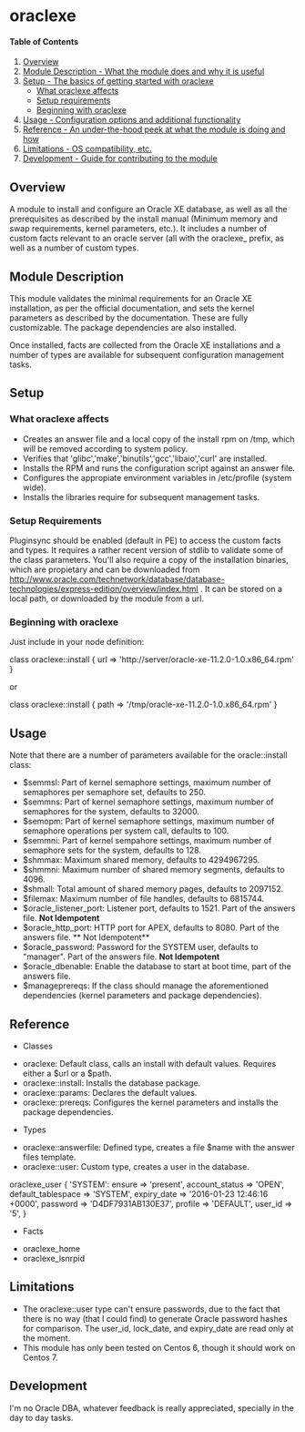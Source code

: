 # oraclexe

#### Table of Contents

1. [Overview](#overview)
2. [Module Description - What the module does and why it is useful](#module-description)
3. [Setup - The basics of getting started with oraclexe](#setup)
    * [What oraclexe affects](#what-oraclexe-affects)
    * [Setup requirements](#setup-requirements)
    * [Beginning with oraclexe](#beginning-with-oraclexe)
4. [Usage - Configuration options and additional functionality](#usage)
5. [Reference - An under-the-hood peek at what the module is doing and how](#reference)
5. [Limitations - OS compatibility, etc.](#limitations)
6. [Development - Guide for contributing to the module](#development)

## Overview

A module to install and configure an Oracle XE database, as well as all the prerequisites as described by the install manual (Minimum memory and swap requirements, kernel parameters, etc.). It includes a number of custom facts relevant to an oracle server (all with the oraclexe_ prefix, as well as a number of custom types.

## Module Description

This module validates the minimal requirements for an Oracle XE installation, as per the official documentation, and sets the kernel parameters as described by the documentation. These are fully customizable. The package dependencies are also installed.

Once installed, facts are collected from the Oracle XE installations and a number of types are available for subsequent configuration management tasks.

## Setup

### What oraclexe affects

* Creates an answer file and a local copy of the install rpm on /tmp, which will be removed according to system policy.
* Verifies that 'glibc','make','binutils','gcc','libaio','curl' are installed.
* Installs the RPM and runs the configuration script against an answer file.
* Configures the appropiate environment variables in /etc/profile (system wide).
* Installs the libraries require for subsequent management tasks.

### Setup Requirements 

Pluginsync should be enabled (default in PE) to access the custom facts and types. It requires a rather recent version of stdlib to validate some of the class parameters.
You'll also require a copy of the installation binaries, which are propietary and can be downloaded from http://www.oracle.com/technetwork/database/database-technologies/express-edition/overview/index.html . It can be stored on a local path, or downloaded by the module from a url.

### Beginning with oraclexe

Just include in your node definition:

class oraclexe::install {
  url => 'http://server/oracle-xe-11.2.0-1.0.x86_64.rpm'	
}

or

class oraclexe::install {
  path => '/tmp/oracle-xe-11.2.0-1.0.x86_64.rpm'
}

## Usage

Note that there are a number of parameters available for the oracle::install class:
* $semmsl: Part of kernel semaphore settings, maximum number of semaphores per semaphore set, defaults to 250.
* $semmns: Part of kernel semaphore settings, maximum number of semaphores for the system, defaults to 32000.
* $semopm: Part of kernel semaphore settings, maximum number of semaphore operations per system call, defaults to 100.
* $semmni: Part of kernel sempahore settings, maximum number of semaphore sets for the system, defaults to 128.
* $shmmax: Maximum shared memory, defaults to 4294967295.
* $shmmni: Maximum number of shared memory segments, defaults to 4096.
* $shmall: Total amount of shared memory pages, defaults to 2097152.
* $filemax: Maximum number of file handles, defaults to 6815744.
* $oracle_listener_port: Listener port, defaults to 1521. Part of the answers file. **Not Idempotent**
* $oracle_http_port: HTTP port for APEX, defaults to 8080. Part of the answers file. ** Not Idempotent**
* $oracle_password: Password for the SYSTEM user, defaults to "manager". Part of the answers file. **Not Idempotent**
* $oracle_dbenable: Enable the database to start at boot time, part of the answers file.
* $manageprereqs: If the class should manage the aforementioned dependencies (kernel parameters and package dependencies).


## Reference

* Classes
- oraclexe: Default class, calls an install with default values. Requires either a $url or a $path.
- oraclexe::install: Installs the database package.
- oraclexe::params: Declares the default values.
- oraclexe::prereqs: Configures the kernel parameters and installs the package dependencies. 
* Types
- oraclexe::answerfile: Defined type, creates a file $name with the answer files template.
- oraclexe::user: Custom type, creates a user in the database.

oraclexe_user { 'SYSTEM':
  ensure             => 'present',
  account_status     => 'OPEN',
  default_tablespace => 'SYSTEM',
  expiry_date        => '2016-01-23 12:46:16 +0000',
  password           => 'D4DF7931AB130E37',
  profile            => 'DEFAULT',
  user_id            => '5',
}

* Facts
- oraclexe_home
- oraclexe_lsnrpid

## Limitations
- The oraclexe::user type can't ensure passwords, due to the fact that there is no way (that I could find) to generate Oracle password hashes for comparison. The user_id, lock_date, and expiry_date are read only at the moment.
- This module has only been tested on Centos 6, though it should work on Centos 7.

## Development

I'm no Oracle DBA, whatever feedback is really appreciated, specially in the day to day tasks.

